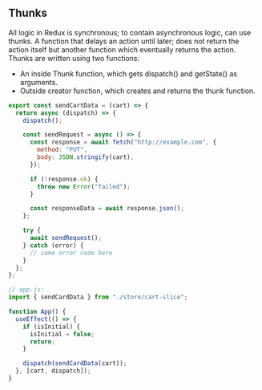 ## Thunks

All logic in Redux is synchronous; to contain asynchronous logic, can use thunks. A function that delays an action until later; does not return the action itself but another function which eventually returns the action. Thunks are written using two functions:
- An inside Thunk function, which gets dispatch() and getState() as arguments.
- Outside creator function, which creates and returns the thunk function.


```javascript
export const sendCartData = (cart) => {
  return async (dispatch) => {
    dispatch();

    const sendRequest = async () => {
      const response = await fetch("http://example.com", {
        method: "PUT",
        body: JSON.stringify(cart),
      }); 

      if (!response.ok) {
        throw new Error("failed");
      }

      const responseData = await response.json();
    };

    try {
      await sendRequest();
    } catch (error) {
      // some error code here
    }
  };
};
```

```javascript
// app.js:
import { sendCardData } from "./store/cart-slice";

function App() {
  useEffect(() => {
    if (isInitial) {
      isInitial = false;
      return;
    }

    dispatch(sendCardData(cart));
  }, [cart, dispatch]);
}
```
